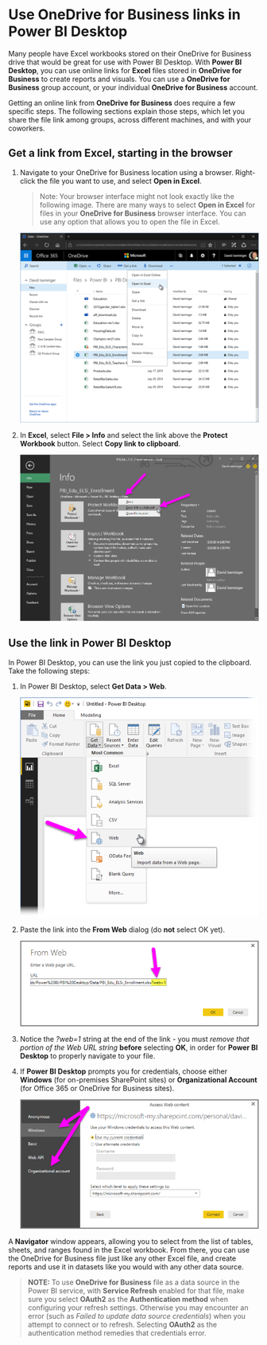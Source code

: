 ﻿<properties
   pageTitle="Use OneDrive for Business links in Power BI Desktop"
   description="Use OneDrive for Business links in Power BI Desktop"
   services="powerbi"
   documentationCenter=""
   authors="davidiseminger"
   manager="mblythe"
   backup=""
   editor=""
   tags=""
   qualityFocus="no"
   qualityDate=""/>

<tags
   ms.service="powerbi"
   ms.devlang="NA"
   ms.topic="article"
   ms.tgt_pltfrm="NA"
   ms.workload="powerbi"
   ms.date="11/10/2016"
   ms.author="davidi"/>

# Use OneDrive for Business links in Power BI Desktop

Many people have Excel workbooks stored on their OneDrive for Business drive that would be great for use with Power BI Desktop. With **Power BI Desktop**, you can use online links for **Excel** files stored in **OneDrive for Business** to create reports and visuals. You can use a **OneDrive for Business** group account, or your individual **OneDrive for Business** account.

Getting an online link from **OneDrive for Business** does require a few specific steps. The following sections explain those steps, which let you share the file link among groups, across different machines, and with your coworkers.

## Get a link from Excel, starting in the browser

1.  Navigate to your OneDrive for Business location using a browser. Right-click the file you want to use, and select **Open in Excel**.
    >Note: Your browser interface might not look exactly like the following image. There are many ways to select **Open in Excel** for files in your **OneDrive for Business** browser interface. You can use any option that allows you to open the file in Excel.

    ![](media/powerbi-desktop-use-onedrive-business-links/ODB-Links_02.png)

2.  In **Excel**, select **File > Info** and select the link above the **Protect Workbook** button. Select **Copy link to clipboard**.

    ![](media/powerbi-desktop-use-onedrive-business-links/ODB-Links_03.png)

## Use the link in Power BI Desktop

In Power BI Desktop, you can use the link you just copied to the clipboard. Take the following steps:

1.  In Power BI Desktop, select **Get Data > Web**.

    ![](media/powerbi-desktop-use-onedrive-business-links/ODB-Links_04.png)

2. Paste the link into the **From Web** dialog (do **not** select OK yet).

    ![](media/powerbi-desktop-use-onedrive-business-links/ODB-Links_05.png)

3.  Notice the *?web=1* string at the end of the link - you must *remove that portion of the Web URL string* **before** selecting **OK**, in order for **Power BI Desktop** to properly navigate to your file.

4.  If **Power BI Desktop** prompts you for credentials, choose either **Windows** (for on-premises SharePoint sites) or **Organizational Account** (for Office 365 or OneDrive for Business sites).

    ![](media/powerbi-desktop-use-onedrive-business-links/ODB-Links_06.png)

A **Navigator** window appears, allowing you to select from the list of tables, sheets, and ranges found in the Excel workbook. From there, you can use the OneDrive for Business file just like any other Excel file, and create reports and use it in datasets like you would with any other data source.

> **NOTE:** To use **OneDrive for Business** file as a data source in the Power BI service, with **Service Refresh** enabled for that file, make sure you select **OAuth2** as the **Authentication method** when configuring your refresh settings. Otherwise you may encounter an error (such as *Failed to update data source credentials*) when you attempt to connect or to refresh. Selecting **OAuth2** as the authentication method remedies that credentials error.
